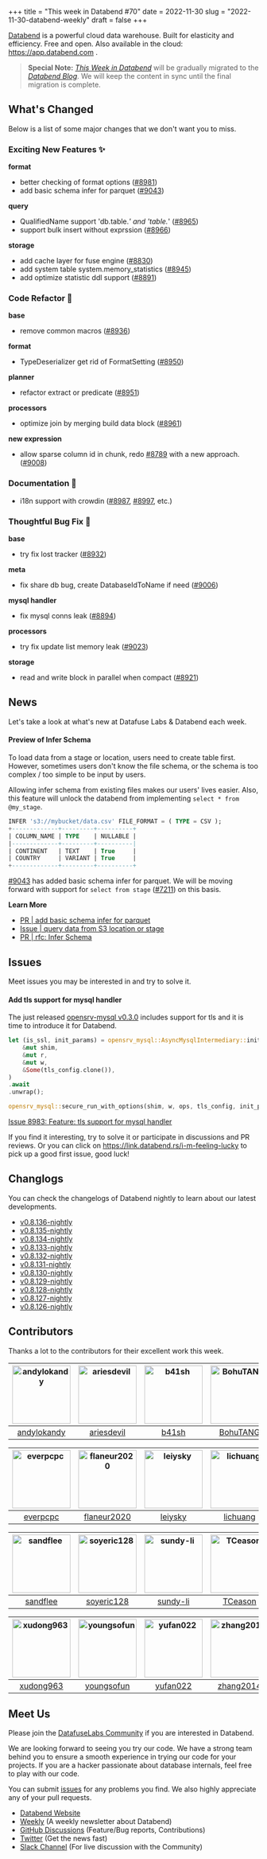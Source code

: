 +++
title = "This week in Databend #70"
date = 2022-11-30
slug = "2022-11-30-databend-weekly"
draft = false
+++

[Databend](https://github.com/datafuselabs/databend) is a powerful cloud data warehouse. Built for elasticity and efficiency. Free and open. Also available in the cloud: <https://app.databend.com> .

> **Special Note:** [*This Week in Databend*](https://weekly.databend.rs/) will be gradually migrated to the [*Databend Blog*](https://databend.rs/blog). We will keep the content in sync until the final migration is complete.

## What's Changed

Below is a list of some major changes that we don't want you to miss.

### Exciting New Features :sparkles:

**format**

- better checking of format options ([#8981](https://github.com/datafuselabs/databend/pull/8981))
- add basic schema infer for parquet ([#9043](https://github.com/datafuselabs/databend/pull/9043))

**query**

- QualifiedName support 'db.table.*' and 'table.*' ([#8965](https://github.com/datafuselabs/databend/pull/8965))
- support bulk insert without exprssion ([#8966](https://github.com/datafuselabs/databend/pull/8966))

**storage**

- add cache layer for fuse engine ([#8830](https://github.com/datafuselabs/databend/pull/8830))
- add system table system.memory_statistics ([#8945](https://github.com/datafuselabs/databend/pull/8945))
- add optimize statistic ddl support ([#8891](https://github.com/datafuselabs/databend/pull/8891))

### Code Refactor :tada:

**base**

- remove common macros ([#8936](https://github.com/datafuselabs/databend/pull/8936))

**format**

- TypeDeserializer get rid of FormatSetting ([#8950](https://github.com/datafuselabs/databend/pull/8950))

**planner**

- refactor extract or predicate ([#8951](https://github.com/datafuselabs/databend/pull/8951))

**processors**

- optimize join by merging build data block ([#8961](https://github.com/datafuselabs/databend/pull/8961))

**new expression**

- allow sparse column id in chunk, redo [#8789](https://github.com/datafuselabs/databend/pull/8789) with a new approach. ([#9008](https://github.com/datafuselabs/databend/pull/9008))

### Documentation :notebook_with_decorative_cover:

- i18n support with crowdin ([#8987](https://github.com/datafuselabs/databend/pull/8987), [#8997](https://github.com/datafuselabs/databend/pull/8997), etc.)

### Thoughtful Bug Fix :wrench:

**base**

- try fix lost tracker ([#8932](https://github.com/datafuselabs/databend/pull/8932))

**meta**

- fix share db bug, create DatabaseIdToName if need ([#9006](https://github.com/datafuselabs/databend/pull/9006))

**mysql handler**

- fix mysql conns leak ([#8894](https://github.com/datafuselabs/databend/pull/8894))

**processors**

- try fix update list memory leak ([#9023](https://github.com/datafuselabs/databend/pull/9023))

**storage**

- read and write block in parallel when compact ([#8921](https://github.com/datafuselabs/databend/pull/8921))

## News

Let's take a look at what's new at Datafuse Labs & Databend each week.

#### Preview of Infer Schema

To load data from a stage or location, users need to create table first. However, sometimes users don't know the file schema, or the schema is too complex / too simple to be input by users.

Allowing infer schema from existing files makes our users' lives easier. Also, this feature will unlock the databend from implementing `select * from @my_stage`.

```sql
INFER 's3://mybucket/data.csv' FILE_FORMAT = ( TYPE = CSV );
+-------------+---------+----------+
| COLUMN_NAME | TYPE    | NULLABLE |
|-------------+---------+----------|
| CONTINENT   | TEXT    | True     |
| COUNTRY     | VARIANT | True     |
+-------------+---------+----------+
```

[#9043](https://github.com/datafuselabs/databend/pull/9043) has added basic schema infer for parquet. We will be moving forward with support for `select from stage` ([#7211](https://github.com/datafuselabs/databend/issues/7211)) on this basis.

**Learn More**

- [PR | add basic schema infer for parquet](https://github.com/datafuselabs/databend/pull/9043)
- [Issue | query data from S3 location or stage](https://github.com/datafuselabs/databend/pull/7211)
- [PR | rfc: Infer Schema](https://github.com/datafuselabs/databend/pull/8645)

## Issues

Meet issues you may be interested in and try to solve it.

#### Add tls support for mysql handler

The just released [opensrv-mysql v0.3.0](https://github.com/datafuselabs/opensrv/discussions/35) includes support for tls and it is time to introduce it for Databend.

```rust
let (is_ssl, init_params) = opensrv_mysql::AsyncMysqlIntermediary::init_before_ssl(
    &mut shim,
    &mut r,
    &mut w,
    &Some(tls_config.clone()),
)
.await
.unwrap();

opensrv_mysql::secure_run_with_options(shim, w, ops, tls_config, init_params).await
```

[Issue 8983: Feature: tls support for mysql handler](https://github.com/datafuselabs/databend/issues/8983)

If you find it interesting, try to solve it or participate in discussions and PR reviews. Or you can click on <https://link.databend.rs/i-m-feeling-lucky> to pick up a good first issue, good luck!

## Changlogs

You can check the changelogs of Databend nightly to learn about our latest developments.

- [v0.8.136-nightly](https://github.com/datafuselabs/databend/releases/tag/v0.8.136-nightly)
- [v0.8.135-nightly](https://github.com/datafuselabs/databend/releases/tag/v0.8.135-nightly)
- [v0.8.134-nightly](https://github.com/datafuselabs/databend/releases/tag/v0.8.134-nightly)
- [v0.8.133-nightly](https://github.com/datafuselabs/databend/releases/tag/v0.8.133-nightly)
- [v0.8.132-nightly](https://github.com/datafuselabs/databend/releases/tag/v0.8.132-nightly)
- [v0.8.131-nightly](https://github.com/datafuselabs/databend/releases/tag/v0.8.131-nightly)
- [v0.8.130-nightly](https://github.com/datafuselabs/databend/releases/tag/v0.8.130-nightly)
- [v0.8.129-nightly](https://github.com/datafuselabs/databend/releases/tag/v0.8.129-nightly)
- [v0.8.128-nightly](https://github.com/datafuselabs/databend/releases/tag/v0.8.128-nightly)
- [v0.8.127-nightly](https://github.com/datafuselabs/databend/releases/tag/v0.8.127-nightly)
- [v0.8.126-nightly](https://github.com/datafuselabs/databend/releases/tag/v0.8.126-nightly)

## Contributors

Thanks a lot to the contributors for their excellent work this week.

[<img alt="andylokandy" src="https://avatars.githubusercontent.com/u/9637710?v=4&s=117" width="117">](https://github.com/andylokandy) |[<img alt="ariesdevil" src="https://avatars.githubusercontent.com/u/7812909?v=4&s=117" width="117">](https://github.com/ariesdevil) |[<img alt="b41sh" src="https://avatars.githubusercontent.com/u/1070352?v=4&s=117" width="117">](https://github.com/b41sh) |[<img alt="BohuTANG" src="https://avatars.githubusercontent.com/u/172204?v=4&s=117" width="117">](https://github.com/BohuTANG) |[<img alt="dantengsky" src="https://avatars.githubusercontent.com/u/22081156?v=4&s=117" width="117">](https://github.com/dantengsky) |[<img alt="drmingdrmer" src="https://avatars.githubusercontent.com/u/44069?v=4&s=117" width="117">](https://github.com/drmingdrmer) |
:---: |:---: |:---: |:---: |:---: |:---: |
[andylokandy](https://github.com/andylokandy) |[ariesdevil](https://github.com/ariesdevil) |[b41sh](https://github.com/b41sh) |[BohuTANG](https://github.com/BohuTANG) |[dantengsky](https://github.com/dantengsky) |[drmingdrmer](https://github.com/drmingdrmer) |

[<img alt="everpcpc" src="https://avatars.githubusercontent.com/u/1808802?v=4&s=117" width="117">](https://github.com/everpcpc) |[<img alt="flaneur2020" src="https://avatars.githubusercontent.com/u/129800?v=4&s=117" width="117">](https://github.com/flaneur2020) |[<img alt="leiysky" src="https://avatars.githubusercontent.com/u/22445410?v=4&s=117" width="117">](https://github.com/leiysky) |[<img alt="lichuang" src="https://avatars.githubusercontent.com/u/1998569?v=4&s=117" width="117">](https://github.com/lichuang) |[<img alt="mergify[bot]" src="https://avatars.githubusercontent.com/in/10562?v=4&s=117" width="117">](https://github.com/apps/mergify) |[<img alt="PsiACE" src="https://avatars.githubusercontent.com/u/36896360?v=4&s=117" width="117">](https://github.com/PsiACE) |
:---: |:---: |:---: |:---: |:---: |:---: |
[everpcpc](https://github.com/everpcpc) |[flaneur2020](https://github.com/flaneur2020) |[leiysky](https://github.com/leiysky) |[lichuang](https://github.com/lichuang) |[mergify[bot]](https://github.com/apps/mergify) |[PsiACE](https://github.com/PsiACE) |

[<img alt="sandflee" src="https://avatars.githubusercontent.com/u/5102100?v=4&s=117" width="117">](https://github.com/sandflee) |[<img alt="soyeric128" src="https://avatars.githubusercontent.com/u/106025534?v=4&s=117" width="117">](https://github.com/soyeric128) |[<img alt="sundy-li" src="https://avatars.githubusercontent.com/u/3325189?v=4&s=117" width="117">](https://github.com/sundy-li) |[<img alt="TCeason" src="https://avatars.githubusercontent.com/u/33082201?v=4&s=117" width="117">](https://github.com/TCeason) |[<img alt="TracyZYJ" src="https://avatars.githubusercontent.com/u/37072511?v=4&s=117" width="117">](https://github.com/TracyZYJ) |[<img alt="Xuanwo" src="https://avatars.githubusercontent.com/u/5351546?v=4&s=117" width="117">](https://github.com/Xuanwo) |
:---: |:---: |:---: |:---: |:---: |:---: |
[sandflee](https://github.com/sandflee) |[soyeric128](https://github.com/soyeric128) |[sundy-li](https://github.com/sundy-li) |[TCeason](https://github.com/TCeason) |[TracyZYJ](https://github.com/TracyZYJ) |[Xuanwo](https://github.com/Xuanwo) |

[<img alt="xudong963" src="https://avatars.githubusercontent.com/u/41979257?v=4&s=117" width="117">](https://github.com/xudong963) |[<img alt="youngsofun" src="https://avatars.githubusercontent.com/u/5782159?v=4&s=117" width="117">](https://github.com/youngsofun) |[<img alt="yufan022" src="https://avatars.githubusercontent.com/u/30121694?v=4&s=117" width="117">](https://github.com/yufan022) |[<img alt="zhang2014" src="https://avatars.githubusercontent.com/u/8087042?v=4&s=117" width="117">](https://github.com/zhang2014) |[<img alt="zhyass" src="https://avatars.githubusercontent.com/u/34016424?v=4&s=117" width="117">](https://github.com/zhyass) | |
:---: |:---: |:---: |:---: |:---: |:---: |
[xudong963](https://github.com/xudong963) |[youngsofun](https://github.com/youngsofun) |[yufan022](https://github.com/yufan022) |[zhang2014](https://github.com/zhang2014) |[zhyass](https://github.com/zhyass) | |

## Meet Us

Please join the [DatafuseLabs Community](https://github.com/datafuselabs/) if you are interested in Databend.

We are looking forward to seeing you try our code. We have a strong team behind you to ensure a smooth experience in trying our code for your projects.
If you are a hacker passionate about database internals, feel free to play with our code.

You can submit [issues](https://github.com/datafuselabs/databend/issues) for any problems you find. We also highly appreciate any of your pull requests.

- [Databend Website](https://databend.rs)
- [Weekly](https://weekly.databend.rs/) (A weekly newsletter about Databend)
- [GitHub Discussions](https://github.com/datafuselabs/databend/discussions) (Feature/Bug reports, Contributions)
- [Twitter](https://twitter.com/Datafuse_Labs) (Get the news fast)
- [Slack Channel](https://link.databend.rs/join-slack) (For live discussion with the Community)
